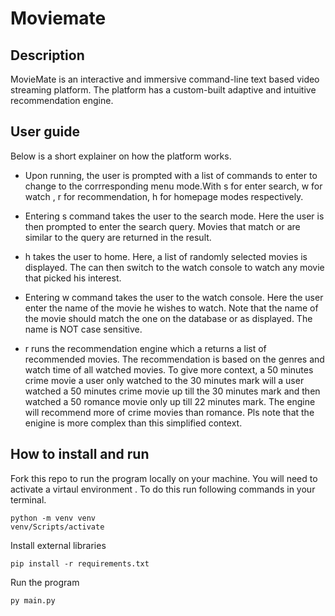 # Moviemate

## Description
MovieMate is an interactive and immersive command-line text based video streaming platform. The platform has a custom-built adaptive and intuitive recommendation engine.

## User guide
Below is a short explainer on how the platform works.

- Upon running, the user is prompted with a list of commands to enter to change to the corrresponding menu mode.With s for enter search, w for watch , r for recommendation, h for homepage modes respectively.

- Entering s command takes the user to the search mode. Here the user is then prompted to enter the search query. Movies that match or are similar to the query are returned in the result.

- h takes the user to home. Here, a list of randomly selected movies is displayed. The can then switch to the watch console to watch any movie that picked his interest.

- Entering w command takes the user to the watch console. Here the user enter the name of the movie he wishes to watch. Note that the name of the movie should match the one on the database or as displayed. The name is NOT case sensitive.

- r runs the recommendation engine which a returns a list of recommended movies. The recommendation is based on the genres and watch time of all watched movies. To give more context, a 50 minutes crime movie a user only watched to the 30 minutes mark will a user watched a 50 minutes crime movie up till the 30 minutes mark and then watched a 50 romance movie only up till 22 minutes mark. The engine will recommend more of crime movies than romance. Pls note that the enigine is more complex than this simplified context.


## How to install and run
Fork this repo to run the program locally on your machine. You will need to activate a virtaul environment . To do this run following commands in your terminal.
```
python -m venv venv
venv/Scripts/activate
```

Install external libraries
```
pip install -r requirements.txt
```
Run the program
```
py main.py
```
